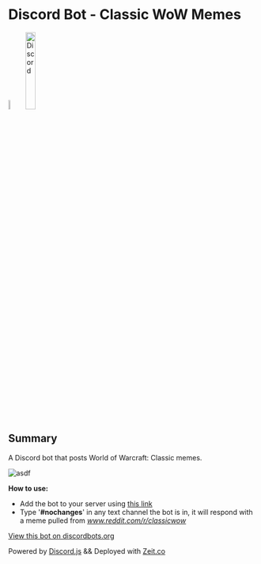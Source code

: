 # Discord Bot - Classic WoW Memes
<img src="https://i.imgur.com/vqm9W4H.png" alt="Discord" width=7% height=7%><img src="https://discordapp.com/assets/fc0b01fe10a0b8c602fb0106d8189d9b.png" alt="Discord" width=20% height=20%> 


## Summary
A Discord bot that posts World of Warcraft: Classic memes.

![asdf](https://i.imgur.com/1TXOBxi.gif)

<b>How to use:</b> 
  * Add the bot to your server using [this link](https://discordapp.com/oauth2/authorize?client_id=507317733382160424&scope=bot&permissions=3072) 
  * Type '<b>#nochanges</b>' in any text channel the bot is in, it will respond with a meme pulled from <i>www.reddit.com/r/classicwow</i>


[View this bot on discordbots.org](https://discordbots.org/bot/507317733382160424)

Powered by [Discord.js](https://discord.js.org/#/) && Deployed with [Zeit.co](https://zeit.co/)
